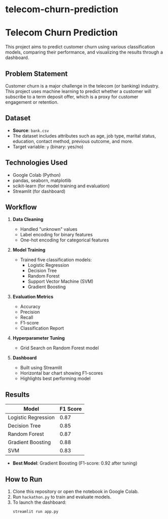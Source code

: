 # telecom-churn-prediction
# Telecom Churn Prediction

This project aims to predict customer churn using various classification models, comparing their performance, and visualizing the results through a dashboard.

## Problem Statement

Customer churn is a major challenge in the telecom (or banking) industry. This project uses machine learning to predict whether a customer will subscribe to a term deposit offer, which is a proxy for customer engagement or retention.

## Dataset

- **Source**: `bank.csv`
- The dataset includes attributes such as age, job type, marital status, education, contact method, previous outcome, and more.
- Target variable: `y` (binary: yes/no)

## Technologies Used

- Google Colab (Python)
- pandas, seaborn, matplotlib
- scikit-learn (for model training and evaluation)
- Streamlit (for dashboard)

## Workflow

1. **Data Cleaning**
   - Handled "unknown" values
   - Label encoding for binary features
   - One-hot encoding for categorical features

2. **Model Training**
   - Trained five classification models:
     - Logistic Regression
     - Decision Tree
     - Random Forest
     - Support Vector Machine (SVM)
     - Gradient Boosting

3. **Evaluation Metrics**
   - Accuracy
   - Precision
   - Recall
   - F1-score
   - Classification Report

4. **Hyperparameter Tuning**
   - Grid Search on Random Forest model

5. **Dashboard**
   - Built using Streamlit
   - Horizontal bar chart showing F1-scores
   - Highlights best performing model

## Results

| Model              | F1 Score |
|--------------------|----------|
| Logistic Regression| 0.87     |
| Decision Tree      | 0.85     |
| Random Forest      | 0.87     |
| Gradient Boosting  | 0.88     |
| SVM                | 0.83     |

- **Best Model**: Gradient Boosting (F1-score: 0.92 after tuning)

## How to Run

1. Clone this repository or open the notebook in Google Colab.
2. Run `hackathon.py` to train and evaluate models.
3. To launch the dashboard:
   ```bash
   streamlit run app.py

